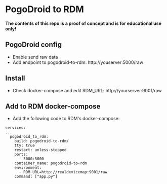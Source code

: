 # PogoDroid to RDM

<strong>The contents of this repo is a proof of concept and is for educational use only!</strong>

## PogoDroid config

- Enable send raw data
- Add endpoint to pogodroid-to-rdm: http://youserver:5000/raw

## Install

- Check docker-compose and edit RDM_URL: http://yourserver:9001/raw 

## Add to RDM docker-compose

- Add the following code to RDM's docker-compose:

```
services:
...
  pogodroid_to_rdm:
    build: pogodroid-to-rdm/
    tty: true
    restart: unless-stopped
    ports:
      - 5000:5000
    container_name: pogodroid-to-rdm
    environment:
      - RDM_URL=http://realdevicemap:9001/raw
    command: ["app.py"]
```
